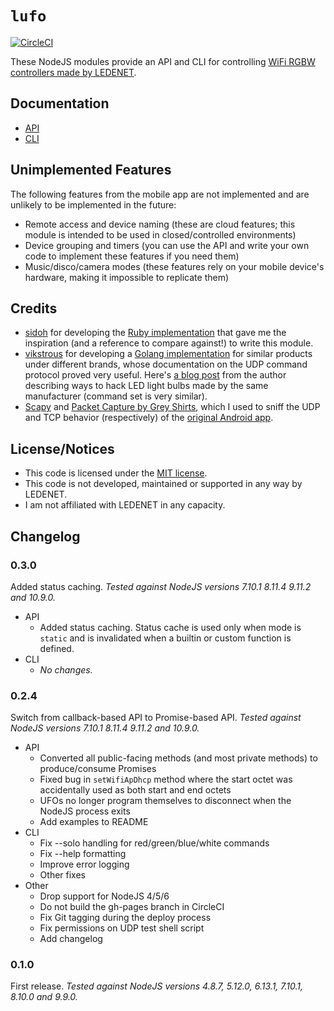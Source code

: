 # `lufo`
[![CircleCI](https://circleci.com/gh/rjenkinsjr/lufo/tree/master.svg?style=svg)](https://circleci.com/gh/rjenkinsjr/lufo/tree/master)

These NodeJS modules provide an API and CLI for controlling [WiFi RGBW controllers made by LEDENET](https://www.amazon.com/dp/B00MDKOSN0/).

## Documentation
- [API](https://rjenkinsjr.github.com/lufo/api/index.html)
- [CLI](https://rjenkinsjr.github.com/lufo/cli)

## Unimplemented Features
The following features from the mobile app are not implemented and are unlikely to be implemented in the future:
- Remote access and device naming (these are cloud features; this module is intended to be used in closed/controlled environments)
- Device grouping and timers (you can use the API and write your own code to implement these features if you need them)
- Music/disco/camera modes (these features rely on your mobile device's hardware, making it impossible to replicate them)

## Credits
- [sidoh](https://github.com/sidoh) for developing the [Ruby implementation](https://github.com/sidoh/ledenet_api) that gave me the inspiration (and a reference to compare against!) to write this module.
- [vikstrous](https://github.com/vikstrous) for developing a [Golang implementation](https://github.com/vikstrous/zengge-lightcontrol) for similar products under different brands, whose documentation on the UDP command protocol proved very useful. Here's [a blog post](https://blog.viktorstanchev.com/2015/12/20/the-many-attacks-on-zengge-wifi-lightbulbs/) from the author describing ways to hack LED light bulbs made by the same manufacturer (command set is very similar).
- [Scapy](http://scapy.readthedocs.io/en/latest/) and [Packet Capture by Grey Shirts](https://play.google.com/store/apps/details?id=app.greyshirts.sslcapture), which I used to sniff the UDP and TCP behavior (respectively) of the [original Android app](https://play.google.com/store/apps/details?id=com.Zengge.LEDWifiMagicHome).

## License/Notices
- This code is licensed under the [MIT license](LICENSE).
- This code is not developed, maintained or supported in any way by LEDENET.
- I am not affiliated with LEDENET in any capacity.

## Changelog

### 0.3.0
Added status caching.
*Tested against NodeJS versions 7.10.1 8.11.4 9.11.2 and 10.9.0.*

- API
    - Added status caching. Status cache is used only when mode is `static` and is invalidated when a builtin or custom function is defined.
- CLI
    - _No changes._

### 0.2.4
Switch from callback-based API to Promise-based API.
*Tested against NodeJS versions 7.10.1 8.11.4 9.11.2 and 10.9.0.*

- API
    - Converted all public-facing methods (and most private methods) to produce/consume Promises
    - Fixed bug in `setWifiApDhcp` method where the start octet was accidentally used as both start and end octets
    - UFOs no longer program themselves to disconnect when the NodeJS process exits
    - Add examples to README
- CLI
    - Fix --solo handling for red/green/blue/white commands
    - Fix --help formatting
    - Improve error logging
    - Other fixes
- Other
    - Drop support for NodeJS 4/5/6
    - Do not build the gh-pages branch in CircleCI
    - Fix Git tagging during the deploy process
    - Fix permissions on UDP test shell script
    - Add changelog

### 0.1.0
First release.
*Tested against NodeJS versions 4.8.7, 5.12.0, 6.13.1, 7.10.1, 8.10.0 and 9.9.0.*
